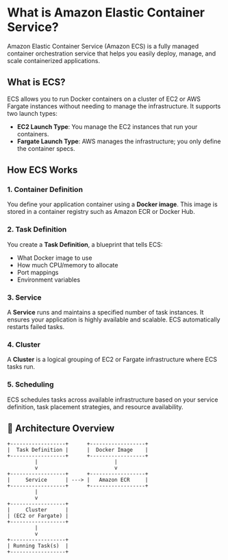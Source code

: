 # What is Amazon Elastic Container Service?

Amazon Elastic Container Service (Amazon ECS) is a fully managed container orchestration service that helps you easily deploy, manage, and scale containerized applications.

## What is ECS?

ECS allows you to run Docker containers on a cluster of EC2 or AWS Fargate instances without needing to manage the infrastructure. It supports two launch types:

-   **EC2 Launch Type**: You manage the EC2 instances that run your containers.
-   **Fargate Launch Type**: AWS manages the infrastructure; you only define the container specs.

## How ECS Works

### 1. **Container Definition**

You define your application container using a **Docker image**. This image is stored in a container registry such as Amazon ECR or Docker Hub.

### 2. **Task Definition**

You create a **Task Definition**, a blueprint that tells ECS:

-   What Docker image to use
-   How much CPU/memory to allocate
-   Port mappings
-   Environment variables

### 3. **Service**

A **Service** runs and maintains a specified number of task instances. It ensures your application is highly available and scalable. ECS automatically restarts failed tasks.

### 4. **Cluster**

A **Cluster** is a logical grouping of EC2 or Fargate infrastructure where ECS tasks run.

### 5. **Scheduling**

ECS schedules tasks across available infrastructure based on your service definition, task placement strategies, and resource availability.

## 🔧 Architecture Overview

```text
+------------------+      +------------------+
|  Task Definition |      |  Docker Image    |
+------------------+      +------------------+
         |                         |
         v                         v
+------------------+      +------------------+
|     Service      | ---> |   Amazon ECR     |
+------------------+      +------------------+
         |
         v
+------------------+
|     Cluster      |
| (EC2 or Fargate) |
+------------------+
         |
         v
+------------------+
| Running Task(s)  |
+------------------+

